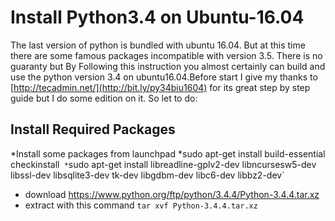 # Install Python3.4 on Ubuntu-16.04
The last version of python is bundled with ubuntu 16.04. But at this time there are some famous packages incompatible with version 3.5. There is no guaranty but By Following this instruction you almost certainly  can build and use the python version 3.4 on ubuntu16.04.Before start I give my thanks to [http://tecadmin.net/](http://bit.ly/py34biu1604) for its great step by step guide but I do some edition on it. So let to do:
## Install Required Packages
*Install some packages from launchpad
    *sudo apt-get install build-essential checkinstall`
    *`sudo apt-get install libreadline-gplv2-dev libncursesw5-dev libssl-dev libsqlite3-dev tk-dev libgdbm-dev libc6-dev libbz2-dev`
- download https://www.python.org/ftp/python/3.4.4/Python-3.4.4.tar.xz
- extract with this command `tar xvf Python-3.4.4.tar.xz`
